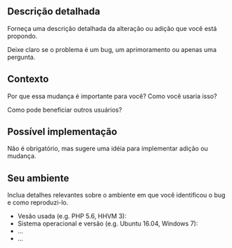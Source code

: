 ## Descrição detalhada

Forneça uma descrição detalhada da alteração ou adição que você está propondo.

Deixe claro se o problema é um bug, um aprimoramento ou apenas uma pergunta.

## Contexto

Por que essa mudança é importante para você? Como você usaria isso?

Como pode beneficiar outros usuários?

## Possível implementação

Não é obrigatório, mas sugere uma idéia para implementar adição ou mudança.

## Seu ambiente

Inclua detalhes relevantes sobre o ambiente em que você identificou o bug e como reproduzi-lo.

* Vesão usada (e.g. PHP 5.6, HHVM 3):
* Sistema operacional e versão (e.g. Ubuntu 16.04, Windows 7):
* ...
* ...